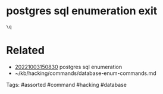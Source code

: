 # postgres sql enumeration exit
```
\q
```

# Related
- [20221003150830](/zet/20221003150830/README.md) postgres sql enumeration
- ~/kb/hacking/commands/database-enum-commands.md

Tags:
    #assorted #command #hacking #database
